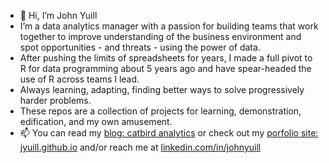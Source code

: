 - 👋 Hi, I’m John Yuill
- I’m a data analytics manager with a passion for building teams that work together to improve understanding of the business environment and spot opportunities - and threats - using the power of data.
- After pushing the limits of spreadsheets for years, I made a full pivot to R for data programming about 5 years ago and have spear-headed the use of R across teams I lead.
- Always learning, adapting, finding better ways to solve progressively harder problems.
- These repos are a collection of projects for learning, demonstration, edification, and my own amusement.  
- 📫 You can read my [blog: catbird analytics](https://catbirdanalytics.wordpress.com/) or check out my [porfolio site: jyuill.github.io](https://www.linkedin.com/in/johnyuill/) and/or reach me at [linkedin.com/in/johnyuill](https://www.linkedin.com/in/johnyuill/) 

<!---
jyuill/jyuill is a ✨ special ✨ repository because its `README.md` (this file) appears on your GitHub profile.
You can click the Preview link to take a look at your changes.
--->
